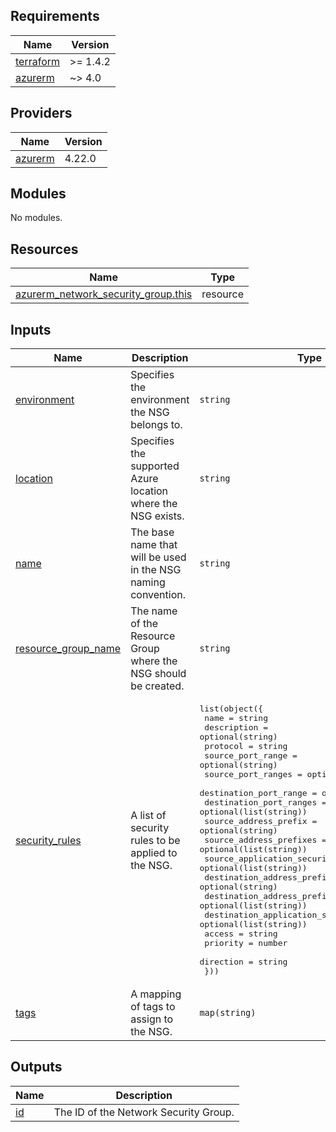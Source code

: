 ## Requirements

| Name | Version |
|------|---------|
| <a name="requirement_terraform"></a> [terraform](#requirement\_terraform) | >= 1.4.2 |
| <a name="requirement_azurerm"></a> [azurerm](#requirement\_azurerm) | ~> 4.0 |

## Providers

| Name | Version |
|------|---------|
| <a name="provider_azurerm"></a> [azurerm](#provider\_azurerm) | 4.22.0 |

## Modules

No modules.

## Resources

| Name | Type |
|------|------|
| [azurerm_network_security_group.this](https://registry.terraform.io/providers/hashicorp/azurerm/latest/docs/resources/network_security_group) | resource |

## Inputs

| Name | Description | Type | Default | Required |
|------|-------------|------|---------|:--------:|
| <a name="input_environment"></a> [environment](#input\_environment) | Specifies the environment the NSG belongs to. | `string` | `"dev"` | no |
| <a name="input_location"></a> [location](#input\_location) | Specifies the supported Azure location where the NSG exists. | `string` | `"westeurope"` | no |
| <a name="input_name"></a> [name](#input\_name) | The base name that will be used in the NSG naming convention. | `string` | n/a | yes |
| <a name="input_resource_group_name"></a> [resource\_group\_name](#input\_resource\_group\_name) | The name of the Resource Group where the NSG should be created. | `string` | n/a | yes |
| <a name="input_security_rules"></a> [security\_rules](#input\_security\_rules) | A list of security rules to be applied to the NSG. | <pre>list(object({<br/>    name                                       = string<br/>    description                                = optional(string)<br/>    protocol                                   = string<br/>    source_port_range                          = optional(string)<br/>    source_port_ranges                         = optional(list(string))<br/>    destination_port_range                     = optional(string)<br/>    destination_port_ranges                    = optional(list(string))<br/>    source_address_prefix                      = optional(string)<br/>    source_address_prefixes                    = optional(list(string))<br/>    source_application_security_group_ids      = optional(list(string))<br/>    destination_address_prefix                 = optional(string)<br/>    destination_address_prefixes               = optional(list(string))<br/>    destination_application_security_group_ids = optional(list(string))<br/>    access                                     = string<br/>    priority                                   = number<br/>    direction                                  = string<br/>  }))</pre> | `[]` | no |
| <a name="input_tags"></a> [tags](#input\_tags) | A mapping of tags to assign to the NSG. | `map(string)` | `{}` | no |

## Outputs

| Name | Description |
|------|-------------|
| <a name="output_id"></a> [id](#output\_id) | The ID of the Network Security Group. |
